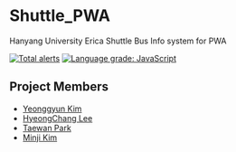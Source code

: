 # Shuttle_PWA
Hanyang University Erica Shuttle Bus Info system for PWA

[![Total alerts](https://img.shields.io/lgtm/alerts/g/BusHanyang/Shuttle_PWA.svg?logo=lgtm&logoWidth=18)](https://lgtm.com/projects/g/BusHanyang/Shuttle_PWA/alerts/)
[![Language grade: JavaScript](https://img.shields.io/lgtm/grade/javascript/g/BusHanyang/Shuttle_PWA.svg?logo=lgtm&logoWidth=18)](https://lgtm.com/projects/g/BusHanyang/Shuttle_PWA/context:javascript)

## Project Members
* [Yeonggyun Kim](https://github.com/CXZ7720)
* [HyeongChang Lee](https://github.com/AnOldStory)
* [Taewan Park](https://github.com/Taewan-P)
* [Minji Kim](https://github.com/mjkya)
